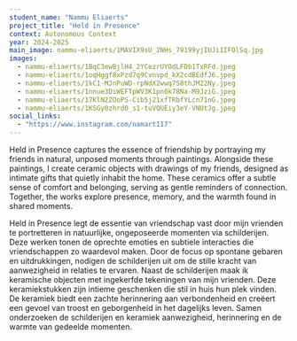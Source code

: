 ```yaml
---
student_name: "Nammu Eliaerts"
project_title: "Held in Presence"
context: Autonomous Context
year: 2024-2025
main_image: nammu-eliaerts/1MAVIX9sU_2NHs_79199yjIUJi1IFOlSq.jpg
images:
  - nammu-eliaerts/1BqC3ewBjlH4_2YCezrUYOdLFDb1TxRFd.jpeg
  - nammu-eliaerts/1oqHggf8xPzd7q9Cvnvpd_kX2cdBEdfJ6.jpeg
  - nammu-eliaerts/1kC1-MJnPuWD-rpNdX2wwq7S8thJM22Ny.jpeg
  - nammu-eliaerts/1nnue3DiWEFTpWV3K1pn0k78Na-M9JziG.jpeg
  - nammu-eliaerts/17KlN2ZOoPS-Cib5j21xfTRbfYLcn71nG.jpeg
  - nammu-eliaerts/1KSGy0zhrd0_s1-tuVQUEiy3eY-VNUtJg.jpeg
social_links:
  - "https://www.instagram.com/namart117"
---
```

Held in Presence captures the essence of friendship by portraying my friends in natural, unposed moments through paintings. Alongside these paintings, I create ceramic objects with drawings of my friends, designed as intimate gifts that quietly inhabit the home. These ceramics offer a subtle sense of comfort and belonging, serving as gentle reminders of connection. Together, the works explore presence, memory, and the warmth found in shared moments.

Held in Presence legt de essentie van vriendschap vast door mijn vrienden te portretteren in natuurlijke, ongeposeerde momenten via schilderijen. Deze werken tonen de oprechte emoties en subtiele interacties die vriendschappen zo waardevol maken. Door de focus op spontane gebaren en uitdrukkingen, nodigen de schilderijen uit om de stille kracht van aanwezigheid in relaties te ervaren. Naast de schilderijen maak ik keramische objecten met ingekerfde tekeningen van mijn vrienden. Deze keramiekstukken zijn intieme geschenken die stil in huis hun plek vinden. De keramiek biedt een zachte herinnering aan verbondenheid en creëert een gevoel van troost en geborgenheid in het dagelijks leven. Samen onderzoeken de schilderijen en keramiek aanwezigheid, herinnering en de warmte van gedeelde momenten.
